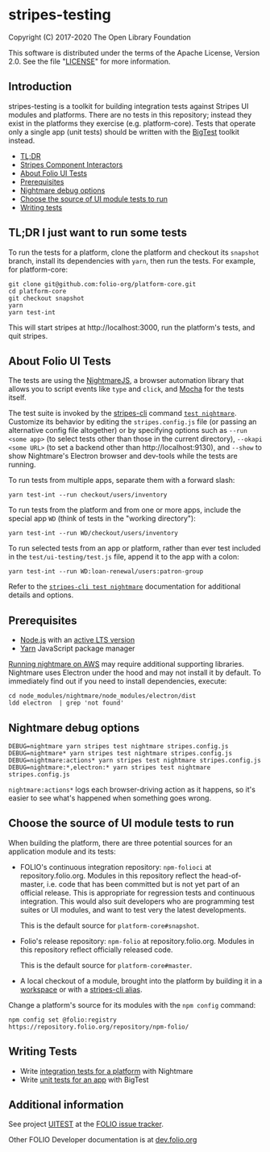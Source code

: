 # stripes-testing

Copyright (C) 2017-2020 The Open Library Foundation

This software is distributed under the terms of the Apache License,
Version 2.0. See the file "[LICENSE](LICENSE)" for more information.

## Introduction

stripes-testing is a toolkit for building integration tests against Stripes
UI modules and platforms. There are no tests in this repository;
instead they exist in the platforms they exercise (e.g. platform-core).
Tests that operate only a single app (unit tests) should be written with
the [BigTest](https://github.com/folio-org/stripes/blob/master/doc/bigtest.md)
toolkit instead.

* [TL;DR](#tldr-i-just-want-to-run-some-tests)
* [Stripes Component Interactors](doc/interactors.md)
* [About Folio UI Tests](#about-folio-ui-tests)
* [Prerequisites](#prerequisites)
* [Nightmare debug options](#nightmare-debug-options)
* [Choose the source of UI module tests to run](#choose-the-source-of-ui-module-tests-to-run)
* [Writing tests](#writing-tests)

## TL;DR I just want to run some tests

To run the tests for a platform, clone the platform and checkout its `snapshot`
branch, install its dependencies with `yarn`, then run the tests. For example,
for platform-core:
```
git clone git@github.com:folio-org/platform-core.git
cd platform-core
git checkout snapshot
yarn
yarn test-int
```
This will start stripes at http://localhost:3000, run the platform's tests, and
quit stripes.

## About Folio UI Tests

The tests are using the [NightmareJS](http://www.nightmarejs.org), a browser
automation library that allows you to script events like `type` and `click`,
and [Mocha](https://mochajs.org) for the tests itself.

The test suite is invoked by the [stripes-cli](https://github.com/folio-org/stripes-cli/)
command [`test nightmare`](https://github.com/folio-org/stripes-cli/blob/master/doc/commands.md#test-nightmare-command).
Customize its behavior by editing the `stripes.config.js` file (or passing an
alternative config file altogether) or by specifying options such as `--run
<some app>` (to select tests other than those in the current directory),
`--okapi <some URL>` (to set a backend other than http://localhost:9130), and
`--show` to show Nightmare's Electron browser and dev-tools while the tests are
running.

To run tests from multiple apps, separate them with a forward slash:
```
yarn test-int --run checkout/users/inventory
```
To run tests from the platform and from one or more apps, include the special
app `WD` (think of tests in the "working directory"):
```
yarn test-int --run WD/checkout/users/inventory
```
To run selected tests from an app or platform, rather than ever test included in
the `test/ui-testing/test.js` file, append it to the app with a colon:
```
yarn test-int --run WD:loan-renewal/users:patron-group
```

Refer to the [`stripes-cli test nightmare`](https://github.com/folio-org/stripes-cli/blob/master/doc/commands.md#test-nightmare-command)
documentation for additional details and options.


## Prerequisites

* [Node.js](https://nodejs.org/) with an [active LTS version](https://github.com/nodejs/Release#release-schedule)
* [Yarn](https://yarnpkg.com/) JavaScript package manager

[Running nightmare on AWS](https://gist.github.com/dimkir/f4afde77366ff041b66d2252b45a13db#attempt-to-run-nightmare)
may require additional supporting libraries. Nightmare uses Electron under the
hood and may not install it by default. To immediately find out if you need to
install dependencies, execute:

```
cd node_modules/nightmare/node_modules/electron/dist
ldd electron  | grep 'not found'
```


## Nightmare debug options

```
DEBUG=nightmare yarn stripes test nightmare stripes.config.js
DEBUG=nightmare* yarn stripes test nightmare stripes.config.js
DEBUG=nightmare:actions* yarn stripes test nightmare stripes.config.js
DEBUG=nightmare:*,electron:* yarn stripes test nightmare stripes.config.js
```

`nightmare:actions*` logs each browser-driving action as it happens, so it's
easier to see what's happened when something goes wrong.


## Choose the source of UI module tests to run

When building the platform, there are three potential sources for an
application module and its tests:

* FOLIO's continuous integration repository: `npm-folioci` at repository.folio.org.
  Modules in this repository reflect the head-of-master, i.e. code that has been
  committed but is not yet part of an official release. This is appropriate for
  regression tests and continuous integration. This would also suit developers
  who are programming test suites or UI modules, and want to test very the latest
  developments.

  This is the default source for `platform-core#snapshot`.

* Folio's release repository: `npm-folio` at repository.folio.org.
  Modules in this repository reflect officially released code.

  This is the default source for `platform-core#master`.

* A local checkout of a module, brought into the platform by building it in
  a [workspace](https://github.com/folio-org/stripes-cli/blob/master/doc/user-guide.md)
  or with a [stripes-cli alias](https://github.com/folio-org/stripes-cli/blob/master/doc/user-guide.md#aliases).

Change a platform's source for its modules with the `npm config` command:
```
npm config set @folio:registry https://repository.folio.org/repository/npm-folio/
```

## Writing Tests

* Write [integration tests for a platform](doc/nightmare.md) with Nightmare
* Write [unit tests for an app](https://github.com/folio-org/stripes/blob/master/doc/bigtest.md) with BigTest

## Additional information

See project [UITEST](https://issues.folio.org/browse/UITEST)
at the [FOLIO issue tracker](https://dev.folio.org/guidelines/issue-tracker).

Other FOLIO Developer documentation is at [dev.folio.org](https://dev.folio.org/)
